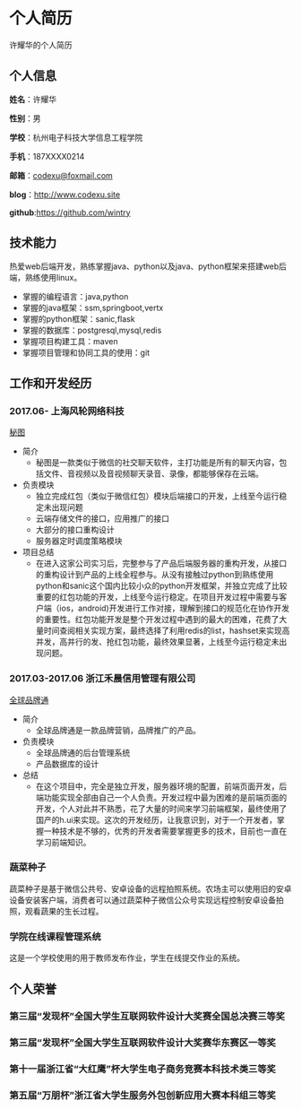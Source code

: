 个人简历
======================
许耀华的个人简历

## 个人信息

**姓名**：许耀华

**性别**：男

**学校**：杭州电子科技大学信息工程学院

**手机**：187XXXX0214

**邮箱**：<codexu@foxmail.com>

**blog**：http://www.codexu.site

**github**:https://github.com/wintry


## 技术能力

热爱web后端开发，熟练掌握java、python以及java、python框架来搭建web后端，熟练使用linux。

* 掌握的编程语言：java,python
* 掌握的java框架：ssm,springboot,vertx
* 掌握的python框架：sanic,flask
* 掌握的数据库：postgresql,mysql,redis
* 掌握项目构建工具：maven
* 掌握项目管理和协同工具的使用：git



## 工作和开发经历

### 2017.06- 上海风轮网络科技  
[秘图](http://www.mitures.com/)
- 简介
  + 秘图是一款类似于微信的社交聊天软件，主打功能是所有的聊天内容，包括文件、音视频以及音视频聊天录音、录像，都能够保存在云端。
- 负责模块
  + 独立完成红包（类似于微信红包）模块后端接口的开发，上线至今运行稳定未出现问题
  + 云端存储文件的接口，应用推广的接口
  + 大部分的接口重构设计
  + 服务器定时调度策略模块
- 项目总结
  + 在进入这家公司实习后，完整参与了产品后端服务器的重构开发，从接口的重构设计到产品的上线全程参与。从没有接触过python到熟练使用python和sanic这个国内比较小众的python开发框架，并独立完成了比较重要的红包功能的开发，上线至今运行稳定。在项目开发过程中需要与客户端（ios，android)开发进行工作对接，理解到接口的规范化在协作开发的重要性。红包功能开发是整个开发过程中遇到的最大的困难，花费了大量时间查阅相关实现方案，最终选择了利用redis的list，hashset来实现高并发，高并行的发、抢红包功能，最终效果显著，上线至今运行稳定未出现问题。

### 2017.03-2017.06 浙江禾晨信用管理有限公司 
[全球品牌通](http://www.5abrand.com/)

- 简介
  + 全球品牌通是一款品牌营销，品牌推广的产品。
- 负责模块
  + 全球品牌通的后台管理系统
  + 产品数据库的设计
- 总结
  + 在这个项目中，完全是独立开发，服务器环境的配置，前端页面开发，后端功能实现全部由自己一个人负责。开发过程中最为困难的是前端页面的开发，个人对此并不熟悉，花了大量的时间来学习前端框架，最终使用了国产的h.ui来实现。这次的开发经历，让我意识到，对于一个开发者，掌握一种技术是不够的，优秀的开发者需要掌握更多的技术，目前也一直在学习前端知识。

### 蔬菜种子
蔬菜种子是基于微信公共号、安卓设备的远程拍照系统。农场主可以使用旧的安卓设备安装客户端，消费者可以通过蔬菜种子微信公众号实现远程控制安卓设备拍照，观看蔬果的生长过程。




### 学院在线课程管理系统
这是一个学校使用的用于教师发布作业，学生在线提交作业的系统。



## 个人荣誉

### 第三届“发现杯”全国大学生互联网软件设计大奖赛全国总决赛三等奖
### 第三届“发现杯”全国大学生互联网软件设计大奖赛华东赛区一等奖
### 第十一届浙江省“大红鹰”杯大学生电子商务竞赛本科技术类三等奖
### 第五届“万朋杯”浙江省大学生服务外包创新应用大赛本科组三等奖
